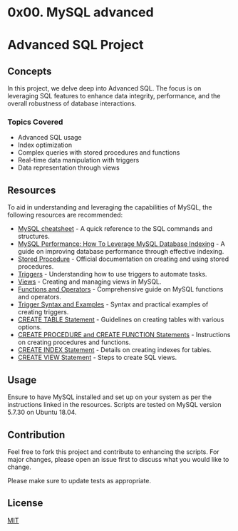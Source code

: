 # 0x00. MySQL advanced

# Advanced SQL Project

## Concepts
In this project, we delve deep into Advanced SQL. The focus is on leveraging SQL features to enhance data integrity, performance, and the overall robustness of database interactions.

### Topics Covered
- Advanced SQL usage
- Index optimization
- Complex queries with stored procedures and functions
- Real-time data manipulation with triggers
- Data representation through views

## Resources
To aid in understanding and leveraging the capabilities of MySQL, the following resources are recommended:

- [MySQL cheatsheet](https://dev.mysql.com/doc/refman/8.0/en/sql-syntax.html) - A quick reference to the SQL commands and structures.
- [MySQL Performance: How To Leverage MySQL Database Indexing](https://www.mysql.com/why-mysql/white-papers/mysql-wp-indexing-guide/) - A guide on improving database performance through effective indexing.
- [Stored Procedure](https://dev.mysql.com/doc/refman/8.0/en/stored-procedures.html) - Official documentation on creating and using stored procedures.
- [Triggers](https://dev.mysql.com/doc/refman/8.0/en/triggers.html) - Understanding how to use triggers to automate tasks.
- [Views](https://dev.mysql.com/doc/refman/8.0/en/views.html) - Creating and managing views in MySQL.
- [Functions and Operators](https://dev.mysql.com/doc/refman/8.0/en/functions.html) - Comprehensive guide on MySQL functions and operators.
- [Trigger Syntax and Examples](https://dev.mysql.com/doc/refman/8.0/en/trigger-syntax.html) - Syntax and practical examples of creating triggers.
- [CREATE TABLE Statement](https://dev.mysql.com/doc/refman/8.0/en/create-table.html) - Guidelines on creating tables with various options.
- [CREATE PROCEDURE and CREATE FUNCTION Statements](https://dev.mysql.com/doc/refman/8.0/en/create-procedure.html) - Instructions on creating procedures and functions.
- [CREATE INDEX Statement](https://dev.mysql.com/doc/refman/8.0/en/create-index.html) - Details on creating indexes for tables.
- [CREATE VIEW Statement](https://dev.mysql.com/doc/refman/8.0/en/create-view.html) - Steps to create SQL views.

## Usage
Ensure to have MySQL installed and set up on your system as per the instructions linked in the resources. Scripts are tested on MySQL version 5.7.30 on Ubuntu 18.04.

## Contribution
Feel free to fork this project and contribute to enhancing the scripts. For major changes, please open an issue first to discuss what you would like to change.

Please make sure to update tests as appropriate.

## License
[MIT](https://choosealicense.com/licenses/mit/)


